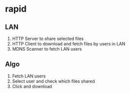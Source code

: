 # rapid

## LAN

1. HTTP Server to share selected files
2. HTTP Client to download and fetch files by users in LAN
3. MDNS Scanner to fetch LAN users

## Algo

1. Fetch LAN users
2. Select user and check which files shared
3. Click and download